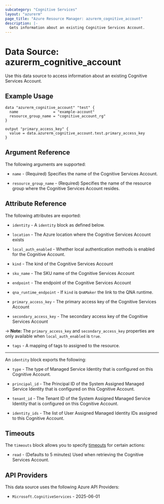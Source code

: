 ```yaml
---
subcategory: "Cognitive Services"
layout: "azurerm"
page_title: "Azure Resource Manager: azurerm_cognitive_account"
description: |-
  Gets information about an existing Cognitive Services Account.
---
```


# Data Source: azurerm_cognitive_account

Use this data source to access information about an existing Cognitive Services Account.

## Example Usage

```hcl
data "azurerm_cognitive_account" "test" {
  name                = "example-account"
  resource_group_name = "cognitive_account_rg"
}

output "primary_access_key" {
  value = data.azurerm_cognitive_account.test.primary_access_key
}
```

## Argument Reference

The following arguments are supported:

* `name` - (Required) Specifies the name of the Cognitive Services Account.

* `resource_group_name` - (Required) Specifies the name of the resource group where the Cognitive Services Account resides.

## Attribute Reference

The following attributes are exported:

* `identity` - A `identity` block as defined below.

* `location` - The Azure location where the Cognitive Services Account exists

* `local_auth_enabled` - Whether local authentication methods is enabled for the Cognitive Account.

* `kind` - The kind of the Cognitive Services Account

* `sku_name` - The SKU name of the Cognitive Services Account

* `endpoint` - The endpoint of the Cognitive Services Account

* `qna_runtime_endpoint` - If `kind` is `QnAMaker` the link to the QNA runtime.

* `primary_access_key` - The primary access key of the Cognitive Services Account

* `secondary_access_key` - The secondary access key of the Cognitive Services Account

-> **Note:** The `primary_access_key` and `secondary_access_key` properties are only available when `local_auth_enabled` is `true`.

* `tags` - A mapping of tags to assigned to the resource.

---

An `identity` block exports the following:

* `type` - The type of Managed Service Identity that is configured on this Cognitive Account.

* `principal_id` - The Principal ID of the System Assigned Managed Service Identity that is configured on this Cognitive Account.

* `tenant_id` - The Tenant ID of the System Assigned Managed Service Identity that is configured on this Cognitive Account.

* `identity_ids` - The list of User Assigned Managed Identity IDs assigned to this Cognitive Account.

## Timeouts

The `timeouts` block allows you to specify [timeouts](https://developer.hashicorp.com/terraform/language/resources/configure#define-operation-timeouts) for certain actions:

* `read` - (Defaults to 5 minutes) Used when retrieving the Cognitive Services Account.

## API Providers
<!-- This section is generated, changes will be overwritten -->
This data source uses the following Azure API Providers:

* `Microsoft.CognitiveServices` - 2025-06-01
